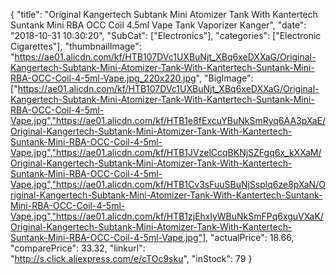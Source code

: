 {
	"title": "Original Kangertech Subtank Mini Atomizer Tank With Kantertech Suntank Mini RBA OCC Coil 4.5ml Vape Tank Vaporizer Kanger",
	"date": "2018-10-31 10:30:20",
	"SubCat": ["Electronics"],
	"categories": ["Electronic Cigarettes"],
	"thumbnailImage": "https://ae01.alicdn.com/kf/HTB107DVc1UXBuNjt_XBq6xeDXXaG/Original-Kangertech-Subtank-Mini-Atomizer-Tank-With-Kantertech-Suntank-Mini-RBA-OCC-Coil-4-5ml-Vape.jpg_220x220.jpg",
	"BigImage": ["https://ae01.alicdn.com/kf/HTB107DVc1UXBuNjt_XBq6xeDXXaG/Original-Kangertech-Subtank-Mini-Atomizer-Tank-With-Kantertech-Suntank-Mini-RBA-OCC-Coil-4-5ml-Vape.jpg","https://ae01.alicdn.com/kf/HTB1e8fExcuYBuNkSmRyq6AA3pXaE/Original-Kangertech-Subtank-Mini-Atomizer-Tank-With-Kantertech-Suntank-Mini-RBA-OCC-Coil-4-5ml-Vape.jpg","https://ae01.alicdn.com/kf/HTB1JVzelCcqBKNjSZFgq6x_kXXaM/Original-Kangertech-Subtank-Mini-Atomizer-Tank-With-Kantertech-Suntank-Mini-RBA-OCC-Coil-4-5ml-Vape.jpg","https://ae01.alicdn.com/kf/HTB1Cv3sFuuSBuNjSsplq6ze8pXaN/Original-Kangertech-Subtank-Mini-Atomizer-Tank-With-Kantertech-Suntank-Mini-RBA-OCC-Coil-4-5ml-Vape.jpg","https://ae01.alicdn.com/kf/HTB1zjEhxlyWBuNkSmFPq6xguVXaK/Original-Kangertech-Subtank-Mini-Atomizer-Tank-With-Kantertech-Suntank-Mini-RBA-OCC-Coil-4-5ml-Vape.jpg"],
	"actualPrice": 18.66,
	"comparePrice": 33.32,
	"linkurl": "http://s.click.aliexpress.com/e/cTOc9sku",
	"inStock": 79
}
